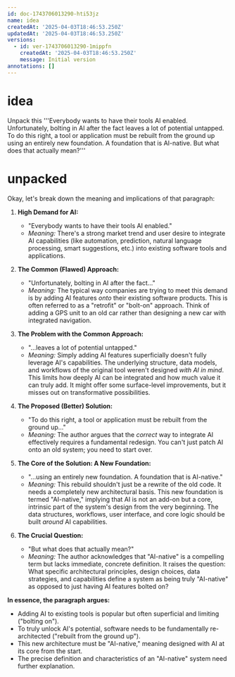```yaml
---
id: doc-1743706013290-hti53jz
name: idea
createdAt: '2025-04-03T18:46:53.250Z'
updatedAt: '2025-04-03T18:46:53.250Z'
versions:
  - id: ver-1743706013290-1mippfn
    createdAt: '2025-04-03T18:46:53.250Z'
    message: Initial version
annotations: []
---
```

# idea

Unpack this '''Everybody wants to have their tools AI enabled.  Unfortunately, bolting in AI after the fact leaves a lot of potential untapped.  To do this right, a tool or application must be rebuilt from the ground up using an entirely new foundation.  A foundation that is AI-native.  But what does that actually mean?'''

# unpacked

Okay, let's break down the meaning and implications of that paragraph:

1.  **High Demand for AI:**
    *   "Everybody wants to have their tools AI enabled."
    *   *Meaning:* There's a strong market trend and user desire to integrate AI capabilities (like automation, prediction, natural language processing, smart suggestions, etc.) into existing software tools and applications.

2.  **The Common (Flawed) Approach:**
    *   "Unfortunately, bolting in AI after the fact..."
    *   *Meaning:* The typical way companies are trying to meet this demand is by adding AI features *onto* their existing software products. This is often referred to as a "retrofit" or "bolt-on" approach. Think of adding a GPS unit to an old car rather than designing a new car with integrated navigation.

3.  **The Problem with the Common Approach:**
    *   "...leaves a lot of potential untapped."
    *   *Meaning:* Simply adding AI features superficially doesn't fully leverage AI's capabilities. The underlying structure, data models, and workflows of the original tool weren't designed *with AI in mind*. This limits how deeply AI can be integrated and how much value it can truly add. It might offer some surface-level improvements, but it misses out on transformative possibilities.

4.  **The Proposed (Better) Solution:**
    *   "To do this right, a tool or application must be rebuilt from the ground up..."
    *   *Meaning:* The author argues that the *correct* way to integrate AI effectively requires a fundamental redesign. You can't just patch AI onto an old system; you need to start over.

5.  **The Core of the Solution: A New Foundation:**
    *   "...using an entirely new foundation. A foundation that is AI-native."
    *   *Meaning:* This rebuild shouldn't just be a rewrite of the old code. It needs a completely new architectural basis. This new foundation is termed "AI-native," implying that AI is not an add-on but a core, intrinsic part of the system's design from the very beginning. The data structures, workflows, user interface, and core logic should be built *around* AI capabilities.

6.  **The Crucial Question:**
    *   "But what does that actually mean?"
    *   *Meaning:* The author acknowledges that "AI-native" is a compelling term but lacks immediate, concrete definition. It raises the question: What specific architectural principles, design choices, data strategies, and capabilities define a system as being truly "AI-native" as opposed to just having AI features bolted on?

**In essence, the paragraph argues:**

*   Adding AI to existing tools is popular but often superficial and limiting ("bolting on").
*   To truly unlock AI's potential, software needs to be fundamentally re-architected ("rebuilt from the ground up").
*   This new architecture must be "AI-native," meaning designed with AI at its core from the start.
*   The precise definition and characteristics of an "AI-native" system need further explanation.
